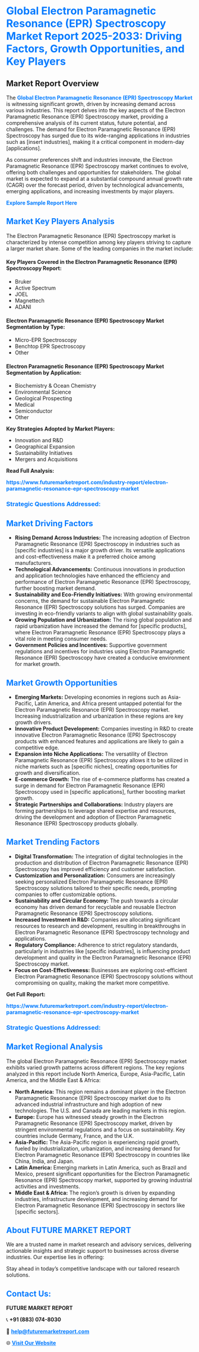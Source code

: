 <h1 style="color: #007BFF;">Global Electron Paramagnetic Resonance (EPR) Spectroscopy Market Report 2025-2033: Driving Factors, Growth Opportunities, and Key Players</h1>

<section id="overview">
<h2>Market Report Overview</h2>
<p>The <a href="https://www.futuremarketreport.com/industry-report/electron-paramagnetic-resonance-epr-spectroscopy-market" style="color: #007BFF; text-decoration: none;"><strong>Global Electron Paramagnetic Resonance (EPR) Spectroscopy Market</strong></a> is witnessing significant growth, driven by increasing demand across various industries. This report delves into the key aspects of the Electron Paramagnetic Resonance (EPR) Spectroscopy market, providing a comprehensive analysis of its current status, future potential, and challenges. The demand for Electron Paramagnetic Resonance (EPR) Spectroscopy has surged due to its wide-ranging applications in industries such as [insert industries], making it a critical component in modern-day [applications].</p>
<p>As consumer preferences shift and industries innovate, the Electron Paramagnetic Resonance (EPR) Spectroscopy market continues to evolve, offering both challenges and opportunities for stakeholders. The global market is expected to expand at a substantial compound annual growth rate (CAGR) over the forecast period, driven by technological advancements, emerging applications, and increasing investments by major players.</p>
</section>

<section id="overview">
<p><a href="https://www.futuremarketreport.com/request-sample/reportId=90241" style="color: #007BFF; text-decoration: none;"><strong>Explore Sample Report Here</strong></a></p>
</section>

<section id="key-players">
<h2 style="color: #007BFF;">Market Key Players Analysis</h2>
<p>The Electron Paramagnetic Resonance (EPR) Spectroscopy market is characterized by intense competition among key players striving to capture a larger market share. Some of the leading companies in the market include:</p>
<h4>Key Players Covered in the Electron Paramagnetic Resonance (EPR) Spectroscopy Report:</h4>
<ul><li>Bruker</li><li>Active Spectrum</li><li>JOEL</li><li>Magnettech</li><li>ADANI</li></ul>
<h4>Electron Paramagnetic Resonance (EPR) Spectroscopy Market Segmentation by Type:</h4>
<ul><li>Micro-EPR Spectroscopy</li><li>Benchtop EPR Spectroscopy</li><li>Other</li></ul>

<h4>Electron Paramagnetic Resonance (EPR) Spectroscopy Market Segmentation by Application:</h4>
<ul><li>Biochemistry &amp; Ocean Chemistry</li><li>Environmental Science</li><li>Geological Prospecting</li><li>Medical</li><li>Semiconductor</li><li>Other</li></ul>
<p><strong>Key Strategies Adopted by Market Players:</strong></p>
<ul>
<li>Innovation and R&D</li>
<li>Geographical Expansion</li>
<li>Sustainability Initiatives</li>
<li>Mergers and Acquisitions</li>
</ul>
</section>

<section>
<p><strong>Read Full Analysis: </strong></p><a href="https://www.futuremarketreport.com/industry-report/electron-paramagnetic-resonance-epr-spectroscopy-market" style="color: #007BFF; text-decoration: none;"><strong>https://www.futuremarketreport.com/industry-report/electron-paramagnetic-resonance-epr-spectroscopy-market</strong></a>
<h3 style="color: #007BFF;">Strategic Questions Addressed:</h3>
</section>

<section id="driving-factors">
<h2 style="color: #007BFF;">Market Driving Factors</h2>
<ul>
<li><strong>Rising Demand Across Industries:</strong> The increasing adoption of Electron Paramagnetic Resonance (EPR) Spectroscopy in industries such as [specific industries] is a major growth driver. Its versatile applications and cost-effectiveness make it a preferred choice among manufacturers.</li>
<li><strong>Technological Advancements:</strong> Continuous innovations in production and application technologies have enhanced the efficiency and performance of Electron Paramagnetic Resonance (EPR) Spectroscopy, further boosting market demand.</li>
<li><strong>Sustainability and Eco-Friendly Initiatives:</strong> With growing environmental concerns, the demand for sustainable Electron Paramagnetic Resonance (EPR) Spectroscopy solutions has surged. Companies are investing in eco-friendly variants to align with global sustainability goals.</li>
<li><strong>Growing Population and Urbanization:</strong> The rising global population and rapid urbanization have increased the demand for [specific products], where Electron Paramagnetic Resonance (EPR) Spectroscopy plays a vital role in meeting consumer needs.</li>
<li><strong>Government Policies and Incentives:</strong> Supportive government regulations and incentives for industries using Electron Paramagnetic Resonance (EPR) Spectroscopy have created a conducive environment for market growth.</li>
</ul>
</section>

<section id="growth-opportunities">
<h2 style="color: #007BFF;">Market Growth Opportunities</h2>
<ul>
<li><strong>Emerging Markets:</strong> Developing economies in regions such as Asia-Pacific, Latin America, and Africa present untapped potential for the Electron Paramagnetic Resonance (EPR) Spectroscopy market. Increasing industrialization and urbanization in these regions are key growth drivers.</li>
<li><strong>Innovative Product Development:</strong> Companies investing in R&D to create innovative Electron Paramagnetic Resonance (EPR) Spectroscopy products with enhanced features and applications are likely to gain a competitive edge.</li>
<li><strong>Expansion into Niche Applications:</strong> The versatility of Electron Paramagnetic Resonance (EPR) Spectroscopy allows it to be utilized in niche markets such as [specific niches], creating opportunities for growth and diversification.</li>
<li><strong>E-commerce Growth:</strong> The rise of e-commerce platforms has created a surge in demand for Electron Paramagnetic Resonance (EPR) Spectroscopy used in [specific applications], further boosting market growth.</li>
<li><strong>Strategic Partnerships and Collaborations:</strong> Industry players are forming partnerships to leverage shared expertise and resources, driving the development and adoption of Electron Paramagnetic Resonance (EPR) Spectroscopy products globally.</li>
</ul>
</section>

<section id="trending-factors">
<h2 style="color: #007BFF;">Market Trending Factors</h2>
<ul>
<li><strong>Digital Transformation:</strong> The integration of digital technologies in the production and distribution of Electron Paramagnetic Resonance (EPR) Spectroscopy has improved efficiency and customer satisfaction.</li>
<li><strong>Customization and Personalization:</strong> Consumers are increasingly seeking personalized Electron Paramagnetic Resonance (EPR) Spectroscopy solutions tailored to their specific needs, prompting companies to offer customizable options.</li>
<li><strong>Sustainability and Circular Economy:</strong> The push towards a circular economy has driven demand for recyclable and reusable Electron Paramagnetic Resonance (EPR) Spectroscopy solutions.</li>
<li><strong>Increased Investment in R&D:</strong> Companies are allocating significant resources to research and development, resulting in breakthroughs in Electron Paramagnetic Resonance (EPR) Spectroscopy technology and applications.</li>
<li><strong>Regulatory Compliance:</strong> Adherence to strict regulatory standards, particularly in industries like [specific industries], is influencing product development and quality in the Electron Paramagnetic Resonance (EPR) Spectroscopy market.</li>
<li><strong>Focus on Cost-Effectiveness:</strong> Businesses are exploring cost-efficient Electron Paramagnetic Resonance (EPR) Spectroscopy solutions without compromising on quality, making the market more competitive.</li>
</ul>
</section>

<section>
<p><strong>Get Full Report: </strong></p><a href="https://www.futuremarketreport.com/industry-report/electron-paramagnetic-resonance-epr-spectroscopy-market" style="color: #007BFF; text-decoration: none;"><strong>https://www.futuremarketreport.com/industry-report/electron-paramagnetic-resonance-epr-spectroscopy-market</strong></a>
<h3 style="color: #007BFF;">Strategic Questions Addressed:</h3>
</section>


<section id="regional-analysis">
<h2 style="color: #007BFF;">Market Regional Analysis</h2>
<p>The global Electron Paramagnetic Resonance (EPR) Spectroscopy market exhibits varied growth patterns across different regions. The key regions analyzed in this report include North America, Europe, Asia-Pacific, Latin America, and the Middle East & Africa:</p>
<ul>
<li><strong>North America:</strong> This region remains a dominant player in the Electron Paramagnetic Resonance (EPR) Spectroscopy market due to its advanced industrial infrastructure and high adoption of new technologies. The U.S. and Canada are leading markets in this region.</li>
<li><strong>Europe:</strong> Europe has witnessed steady growth in the Electron Paramagnetic Resonance (EPR) Spectroscopy market, driven by stringent environmental regulations and a focus on sustainability. Key countries include Germany, France, and the U.K.</li>
<li><strong>Asia-Pacific:</strong> The Asia-Pacific region is experiencing rapid growth, fueled by industrialization, urbanization, and increasing demand for Electron Paramagnetic Resonance (EPR) Spectroscopy in countries like China, India, and Japan.</li>
<li><strong>Latin America:</strong> Emerging markets in Latin America, such as Brazil and Mexico, present significant opportunities for the Electron Paramagnetic Resonance (EPR) Spectroscopy market, supported by growing industrial activities and investments.</li>
<li><strong>Middle East & Africa:</strong> The region’s growth is driven by expanding industries, infrastructure development, and increasing demand for Electron Paramagnetic Resonance (EPR) Spectroscopy in sectors like [specific sectors].</li>
</ul>
</section>

<footer>
<h2 style="color: #007BFF;">About FUTURE MARKET REPORT</h2>
<p>We are a trusted name in market research and advisory services, delivering actionable insights and strategic support to businesses across diverse industries. Our expertise lies in offering:</p>

<p>Stay ahead in today’s competitive landscape with our tailored research solutions.</p>

<h2 style="color: #007BFF;">Contact Us:</h2>
<p><strong>FUTURE MARKET REPORT</strong></p>
<p>📞 <strong>+91 (883) 074-8030</strong></p>
<p>📧 <strong><a href="mailto:help@futuremarketreport.com" style="color: #007BFF;">help@futuremarketreport.com</a></strong></p>
<p>🌐 <strong><a href="https://www.futuremarketreport.com/" style="color: #007BFF;">Visit Our Website</a></strong></p>
</footer>